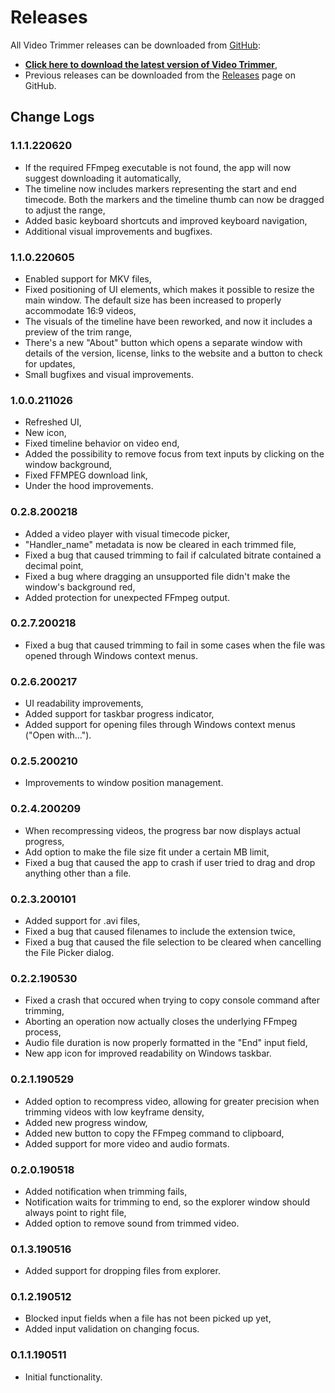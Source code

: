 # Releases

All Video Trimmer releases can be downloaded from [GitHub](https://github.com/rendeer-pl/VideoTrimmer/releases/latest/download/VideoTrimmer.exe):

* [**Click here to download the latest version of Video Trimmer**](https://github.com/rendeer-pl/VideoTrimmer/releases/latest/download/VideoTrimmer.exe),
* Previous releases can be downloaded from the [Releases](https://github.com/rendeer-pl/VideoTrimmer/releases/) page on GitHub.

## Change Logs

### 1.1.1.220620
* If the required FFmpeg executable is not found, the app will now suggest downloading it automatically,
* The timeline now includes markers representing the start and end timecode. Both the markers and the timeline thumb can now be dragged to adjust the range,
* Added basic keyboard shortcuts and improved keyboard navigation,
* Additional visual improvements and bugfixes.

### 1.1.0.220605
* Enabled support for MKV files,
* Fixed positioning of UI elements, which makes it possible to resize the main window. The default size has been increased to properly accommodate 16:9 videos,
* The visuals of the timeline have been reworked, and now it includes a preview of the trim range,
* There's a new "About" button which opens a separate window with details of the version, license, links to the website and a button to check for updates,
* Small bugfixes and visual improvements.

### 1.0.0.211026
* Refreshed UI,
* New icon,
* Fixed timeline behavior on video end,
* Added the possibility to remove focus from text inputs by clicking on the window background,
* Fixed FFMPEG download link,
* Under the hood improvements.

### 0.2.8.200218
* Added a video player with visual timecode picker,
* "Handler_name" metadata is now be cleared in each trimmed file,
* Fixed a bug that caused trimming to fail if calculated bitrate contained a decimal point,
* Fixed a bug where dragging an unsupported file didn't make the window's background red,
* Added protection for unexpected FFmpeg output.

### 0.2.7.200218
* Fixed a bug that caused trimming to fail in some cases when the file was opened through Windows context menus.

### 0.2.6.200217
* UI readability improvements,
* Added support for taskbar progress indicator,
* Added support for opening files through Windows context menus ("Open with...").

### 0.2.5.200210
* Improvements to window position management.

### 0.2.4.200209
* When recompressing videos, the progress bar now displays actual progress,
* Add option to make the file size fit under a certain MB limit,
* Fixed a bug that caused the app to crash if user tried to drag and drop anything other than a file.

### 0.2.3.200101
* Added support for .avi files,
* Fixed a bug that caused filenames to include the extension twice,
* Fixed a bug that caused the file selection to be cleared when cancelling the File Picker dialog.

### 0.2.2.190530
* Fixed a crash that occured when trying to copy console command after trimming,
* Aborting an operation now actually closes the underlying FFmpeg process,
* Audio file duration is now properly formatted in the "End" input field,
* New app icon for improved readability on Windows taskbar.

### 0.2.1.190529
* Added option to recompress video, allowing for greater precision when trimming videos with low keyframe density,
* Added new progress window,
* Added new button to copy the FFmpeg command to clipboard,
* Added support for more video and audio formats.

### 0.2.0.190518
* Added notification when trimming fails,
* Notification waits for trimming to end, so the explorer window should always point to right file,
* Added option to remove sound from trimmed video.

### 0.1.3.190516
* Added support for dropping files from explorer.

### 0.1.2.190512
* Blocked input fields when a file has not been picked up yet,
* Added input validation on changing focus.

### 0.1.1.190511
* Initial functionality.